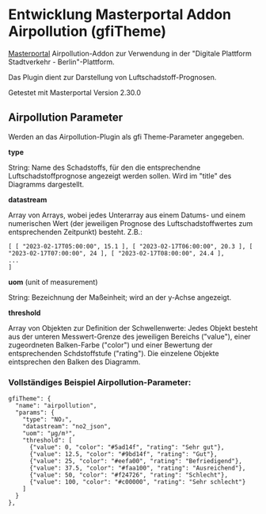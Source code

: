 Entwicklung Masterportal Addon Airpollution (gfiTheme)
======================================================

[Masterportal](https://bitbucket.org/geowerkstatt-hamburg/masterportal/src/dev/) Airpollution-Addon zur Verwendung in der "Digitale Plattform Stadtverkehr - Berlin"-Plattform.

Das Plugin dient zur Darstellung von Luftschadstoff-Prognosen.

Getestet mit Masterportal Version 2.30.0


## Airpollution Parameter

Werden an das Airpollution-Plugin als gfi Theme-Parameter angegeben.

**type**

String: Name des Schadstoffs, für den die entsprechendne Luftschadstoffprognose angezeigt werden sollen. Wird im "title" des Diagramms dargestellt.

**datastream**

Array von Arrays, wobei jedes Unterarray aus einem Datums- und einem numerischen Wert (der jeweiligen Prognose des Luftschadstoffwertes zum entsprechenden Zeitpunkt) besteht. Z.B.: 
```
[ [ "2023-02-17T05:00:00", 15.1 ], [ "2023-02-17T06:00:00", 20.3 ], [ "2023-02-17T07:00:00", 24 ], [ "2023-02-17T08:00:00", 24.4 ], 
... 
]
```

**uom** (unit of measurement)

String: Bezeichnung der Maßeinheit; wird an der y-Achse angezeigt.

**threshold**

Array von Objekten zur Definition der Schwellenwerte:
Jedes Objekt besteht aus der unteren Messwert-Grenze des jeweiligen Bereichs ("value"), einer zugeordneten Balken-Farbe ("color") und einer Bewertung der entsprechenden Schdstoffstufe ("rating"). Die einzelene Objekte eintsprechen den Balken des Diagramm.


### Vollständiges Beispiel Airpollution-Parameter:

```
gfiTheme": {
  "name": "airpollution",
  "params": {
    "type": "NO₂",
    "datastream": "no2_json",
    "uom": "µg/m³",
    "threshold": [
      {"value": 0, "color": "#5ad14f", "rating": "Sehr gut"},
      {"value": 12.5, "color": "#9bd14f", "rating": "Gut"},
      {"value": 25, "color": "#eefa00", "rating": "Befriedigend"},
      {"value": 37.5, "color": "#faa100", "rating": "Ausreichend"},
      {"value": 50, "color": "#f24726", "rating": "Schlecht"},
      {"value": 100, "color": "#c00000", "rating": "Sehr schlecht"}
    ]
  }
},
```
